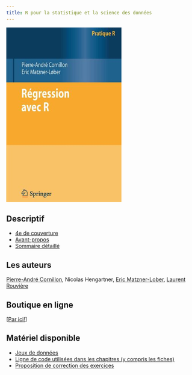 ```yaml
---
title: R pour la statistique et la science des données 
---
```


<div>
<div class="column-left">
<p><img src="couverture_v1.jpg" alt="Couverture" /></p>
</div>


<div class="column-right">

<h2 id="descriptif">Descriptif</h2>
<ul>
<li><a href="/pdf/4eme_COUV.pdf">4e de couverture</a></li>
<li><a href="/pdf/Avant-propos.pdf">Avant-propos</a></li>
<li><a href="/pdf/TableDesMatieres.pdf">Sommaire détaillé</a></li>
</ul>


<h2 id="auteurs">Les auteurs</h2>
<a href="https://perso.univ-rennes2.fr/pierre-andre.cornillon">Pierre-André Cornillon</a>, 
Nicolas Hengartner,
<a href="https://www.researchgate.net/profile/E_Matzner-Lober">Eric Matzner-Lober</a>, 
<a href="https://perso.univ-rennes2.fr/laurent.rouviere">Laurent Rouvière</a>


<h2 id="boutique">Boutique en ligne</h2>

[<a href="https://www.edpsciences.org/fr/livres">Par ici!</a>]

<h2 id="matériel-disponible">Matériel disponible</h2>

<ul>
<li><a href="/liste_don.html">Jeux de données</a></li>
<li><a href="/code_html/code.html">Ligne de code utilisées dans les chapitres (y compris les fiches)</a></li>
<li><a href="https://regression-avec-r.github.io/correction_exo.html">Proposition de correction des exercices</a></li>
</ul>

</div>
</div>



